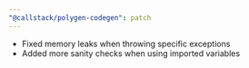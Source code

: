 ```yaml
---
"@callstack/polygen-codegen": patch
---
```


- Fixed memory leaks when throwing specific exceptions
- Added more sanity checks when using imported variables
